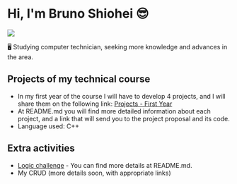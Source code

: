 # Hi, I'm Bruno Shiohei 😎
<a alt="Bruno Shiohei Kinoshita do Nascimento Linkedin" href="https://www.linkedin.com/in/bruno-shiohei-24b27621a/">
  <img src="https://img.shields.io/badge/LinkedIn-blue?logo=linkedin">
</a><br />

🖥️ Studying computer technician, seeking more knowledge and advances in the area.

## Projects of my technical course
- In my first year of the course I will have to develop 4 projects, and I will share them on the following link: [Projects - First Year](https://github.com/shioheii/projects-1st-year)
- At README.md you will find more detailed information about each project, and a link that will send you to the project proposal and its code.
- Language used: C++

## Extra activities
- [Logic challenge](https://github.com/shioheii/Desafio-de-Logica) - You can find more details at README.md. 
- My CRUD (more details soon, with appropriate links)

<!---
shioheii/shioheii is a ✨ special ✨ repository because its `README.md` (this file) appears on your GitHub profile.
You can click the Preview link to take a look at your changes.
--->
